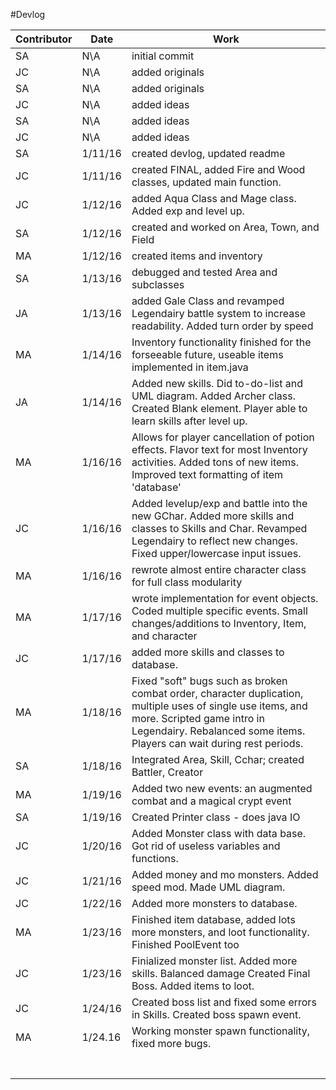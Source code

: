 #Devlog

| Contributor |   Date   |  Work                          |
|-------------|----------|--------------------------------|
| SA          |  N\A     |  initial commit                |
| JC          |  N\A     |  added originals               |
| SA          |  N\A     |  added originals               |
| JC          |  N\A     |  added ideas                   |
| SA          |  N\A     |  added ideas                   |
| JC          |  N\A     |  added ideas                   |
| SA          | 1/11/16  |  created devlog, updated readme|
| JC          | 1/11/16  |  created FINAL, added Fire and Wood classes, updated main function.                  |
| JC          | 1/12/16  |  added Aqua Class and Mage class. Added exp and level up.                                |
| SA          | 1/12/16  |  created and worked on Area, Town, and Field                              |
| MA          | 1/12/16  |  created items and inventory   |
| SA          | 1/13/16  |  debugged and tested Area and subclasses 
| JA          | 1/13/16  |  added Gale Class and revamped Legendairy battle system to increase readability. Added turn order by speed
| MA          | 1/14/16  |  Inventory functionality finished for the forseeable future, useable items implemented in item.java       |
| JA          | 1/14/16  |     Added new skills. Did to-do-list and UML diagram. Added Archer class. Created Blank element. Player able to learn skills after level up.                           |
| MA          | 1/16/16  | Allows for player cancellation of potion effects. Flavor text for most Inventory activities. Added tons of new items. Improved text formatting of item 'database'                               |
|JC           | 1/16/16  | Added levelup/exp and battle into the new GChar. Added more skills and classes to Skills and Char. Revamped Legendairy to reflect new changes. Fixed upper/lowercase input issues.                                |
|MA           | 1/16/16  |rewrote almost entire character class for full class modularity                                |
|MA           | 1/17/16  |wrote implementation for event objects. Coded multiple specific events. Small changes/additions to Inventory, Item, and character                              |
|JC           | 1/17/16  |added more skills and classes to database.                                                 |
|MA           | 1/18/16  |Fixed "soft" bugs such as broken combat order, character duplication, multiple uses of single use items, and more. Scripted game intro in Legendairy. Rebalanced some items. Players can wait during rest periods.
|SA           | 1/18/16  |Integrated Area, Skill, Cchar; created Battler, Creator   |
|MA           | 1/19/16  |Added two new events: an augmented combat and a magical crypt event|
|SA           | 1/19/16  | Created Printer class - does java IO             |
|JC           | 1/20/16  |Added Monster class with data base. Got rid of useless variables and functions.                                               |
|JC           | 1/21/16  |Added money and mo monsters. Added speed mod. Made UML diagram.                                                |
|JC           | 1/22/16  |Added more monsters to database.                                                |
|MA           | 1/23/16  |Finished item database, added lots more monsters, and loot functionality. Finished PoolEvent too                                                 |
|JC           | 1/23/16  |Finialized monster list. Added more skills. Balanced damage Created Final Boss. Added items to loot.                                                 |
|JC           | 1/24/16  |Created boss list and fixed some errors in Skills. Created boss spawn event.                                                 |
|MA           | 1/24.16  |Working monster spawn functionality, fixed more bugs.                                                 |
|             |          |                                                 |
|             |          |                                                 |
|             |          |                                                 |
|             |          |                                                 |
|             |          |                                                 |
|             |          |                                                 |
|             |          |                                                 |

